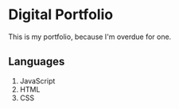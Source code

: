 # Digital Portfolio

This is my portfolio, because I'm overdue for one.

## Languages

1. JavaScript
2. HTML
3. CSS